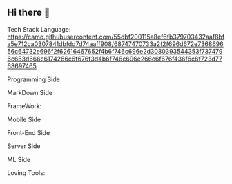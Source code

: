 ## Hi there 👋

Tech Stack
Language: https://camo.githubusercontent.com/55dbf200115a8ef6fb379703432aaf8bfa5e712ca0307841dbfdd7d74aaff908/68747470733a2f2f696d672e736869656c64732e696f2f62616467652f4b6f746c696e2d3030393544353f7374796c653d666c6174266c6f676f3d4b6f746c696e266c6f676f436f6c6f723d7768697465

Programming Side
              

MarkDown Side
   

FrameWork:

Mobile Side
     

Front-End Side
  

Server Side
    

ML Side
 

Loving Tools:
       
